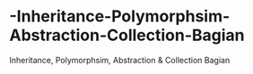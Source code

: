 # -Inheritance-Polymorphsim-Abstraction-Collection-Bagian
 Inheritance, Polymorphsim, Abstraction &amp; Collection Bagian
